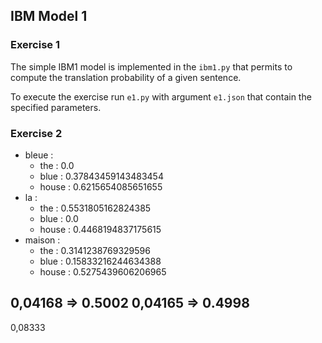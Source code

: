 ## IBM Model 1

### Exercise 1
The simple IBM1 model is implemented in the ```ibm1.py``` that permits to compute
the translation probability of a given sentence.

To execute the exercise run ```e1.py``` with argument ```e1.json``` that
contain the specified parameters.  

### Exercise 2

- bleue :
  + the : 0.0
  + blue : 0.37843459143483454
  + house : 0.6215654085651655
- la :
  + the : 0.5531805162824385
  + blue : 0.0
  + house : 0.4468194837175615
- maison :
  + the : 0.3141238769329596
  + blue : 0.15833216244634388
  + house : 0.5275439606206965


0,04168 => 0.5002
0,04165 => 0.4998
-------
0,08333
